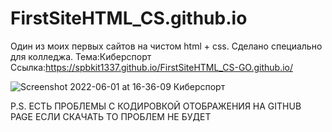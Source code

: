 # FirstSiteHTML_CS.github.io
Один из моих первых сайтов на чистом html + css. Сделано специально для колледжа.
Тема:Киберспорт
Ссылка:https://spbkit1337.github.io/FirstSiteHTML_CS-GO.github.io/

![Screenshot 2022-06-01 at 16-36-09 Киберспорт](https://user-images.githubusercontent.com/51737588/171417609-4d671c89-e40f-4a57-a258-b4f665926cb8.png)


P.S. ЕСТЬ ПРОБЛЕМЫ С КОДИРОВКОЙ ОТОБРАЖЕНИЯ НА GITHUB PAGE  ЕСЛИ СКАЧАТЬ ТО ПРОБЛЕМ НЕ БУДЕТ
